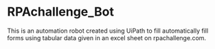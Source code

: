 # RPAchallenge_Bot

This is an automation robot created using UiPath to fill automatically fill forms using tabular data given in an excel sheet on rpachallenge.com.

